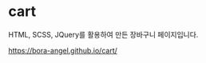 # cart

HTML, SCSS, JQuery를 활용하여 만든 장바구니 페이지입니다.

https://bora-angel.github.io/cart/
